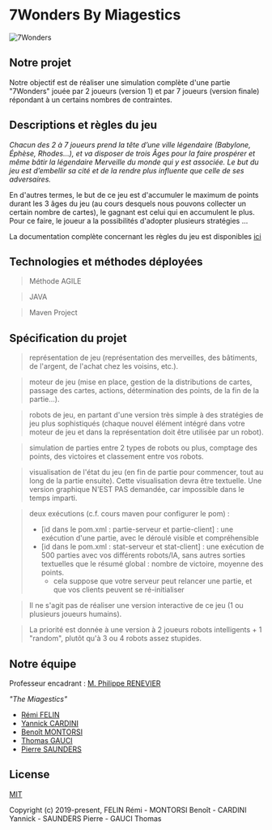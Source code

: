 # 7Wonders By Miagestics 
![7Wonders](https://image.noelshack.com/fichiers/2019/06/1/1549316565-7-wonders.jpg)

## Notre projet

Notre objectif est de réaliser une simulation complète d'une partie "7Wonders" jouée par 2 joueurs (version 1) et par 7 joueurs (version finale) répondant à un certains nombres de contraintes.

## Descriptions et règles du jeu

*Chacun des 2 à 7 joueurs prend la tête d’une ville légendaire (Babylone, Éphèse, Rhodes…), et va disposer de trois Âges pour la faire prospérer et même bâtir la légendaire Merveille du monde qui y est associée. Le but du jeu est d’embellir sa cité et de la rendre plus influente que celle de ses adversaires.* 

En d'autres termes, le but de ce jeu est d'accumuler le maximum de points durant les 3 âges du jeu (au cours desquels nous pouvons collecter un certain nombre de cartes), le gagnant est celui qui en accumulent le plus. Pour ce faire, le joueur a la possibilités d'adopter plusieurs stratégies ...

La documentation complète concernant les règles du jeu est disponibles [ici](http://www.7wonders.net/wp-content/uploads/2017/06/7WONDERS_RULES_FR.pdf)

## Technologies et méthodes déployées

> Méthode AGILE

> JAVA 

> Maven Project

## Spécification du projet

> représentation de jeu (représentation des merveilles, des bâtiments, de l'argent, de l'achat chez les voisins, etc.).

> moteur de jeu (mise en place, gestion de la distributions de cartes, passage des cartes, actions, détermination des points, de la fin de la partie...).

> robots de jeu, en partant d'une version très simple à des stratégies de jeu plus sophistiqués (chaque nouvel élément intégré dans votre moteur de jeu et dans la représentation doit être utilisée par un robot).

> simulation de parties entre 2 types de robots ou plus, comptage des points, des victoires et classement entre vos robots.

> visualisation de l'état du jeu (en fin de partie pour commencer, tout au long de la partie ensuite). Cette visualisation devra être textuelle. Une version graphique N'EST PAS demandée, car impossible dans le temps imparti.

> deux exécutions (c.f. cours maven pour configurer le pom) : 
> - [id dans le pom.xml : partie-serveur et partie-client] : une exécution  d'une partie, avec le déroulé visible et compréhensible
> - [id dans le pom.xml : stat-serveur et stat-client] : une exécution de 500 parties avec vos différents robots/IA, sans autres sorties textuelles que le résumé global : nombre de victoire, moyenne des points.
>   - cela suppose que votre serveur peut relancer une partie, et que vos clients peuvent se ré-initialiser

> Il ne s'agit pas de réaliser une version interactive de ce jeu (1 ou plusieurs joueurs humains).

> La priorité est donnée à une version à 2 joueurs robots intelligents + 1 "random", plutôt qu'à 3 ou 4 robots assez stupides.

## Notre équipe

Professeur encadrant : [M. Philippe RENEVIER](https://github.com/PhilippeRenevierGonin)

*"The Miagestics"*

- [Rémi FELIN](https://github.com/RemiFELIN)
- [Yannick CARDINI](https://github.com/YannickCardini)
- [Benoît MONTORSI](https://github.com/BenoitMtr)
- [Thomas GAUCI](https://github.com/ThomasGauci)
- [Pierre SAUNDERS](https://github.com/saundersp)

## License

[MIT](http://opensource.org/licenses/MIT)

Copyright (c) 2019-present, FELIN Rémi - MONTORSI Benoît - CARDINI Yannick - SAUNDERS Pierre - GAUCI Thomas


